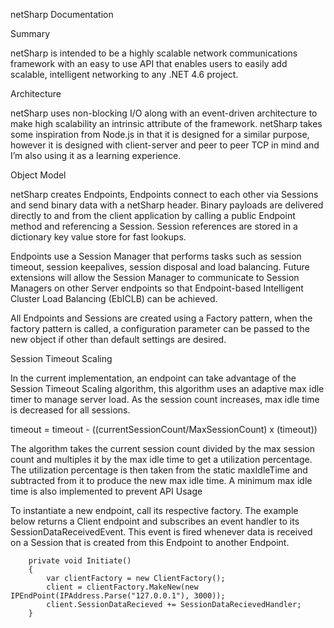 netSharp Documentation

Summary

netSharp is intended to be a highly scalable network communications framework with an easy to use API that enables users to easily add scalable, intelligent networking to any .NET 4.6 project.

Architecture

netSharp uses non-blocking I/O along with an event-driven architecture to make high scalability an intrinsic attribute of the framework. netSharp takes some inspiration from Node.js in that it is designed for a similar purpose, however it is designed with client-server and peer to peer TCP in mind and I’m also using it as a learning experience.

Object Model

netSharp creates Endpoints, Endpoints connect to each other via Sessions and send binary data with a netSharp header. Binary payloads are delivered directly to and from the client application by calling a public Endpoint method and referencing a Session. Session references are stored in a dictionary key value store for fast lookups.

Endpoints use a Session Manager that performs tasks such as session timeout, session keepalives, session disposal and load balancing. Future extensions will allow the Session Manager to communicate to Session Managers on other Server endpoints so that Endpoint-based Intelligent Cluster Load Balancing (EbICLB) can be achieved.

All Endpoints and Sessions are created using a Factory pattern, when the factory pattern is called, a configuration parameter can be passed to the new object if other than default settings are desired.

Session Timeout Scaling

In the current implementation, an endpoint can take advantage of the Session Timeout Scaling algorithm, this algorithm uses an adaptive max idle timer to manage server load. As the session count increases, max idle time is decreased for all sessions.

timeout = timeout - ((currentSessionCount/MaxSessionCount) x (timeout))

The algorithm takes the current session count divided by the max session count and multiples it by the max idle time to get a utilization percentage. The utilization percentage is then taken from the static maxIdleTime and subtracted from it to produce the new max idle time. A minimum max idle time is also implemented to prevent 
API Usage

To instantiate a new endpoint, call its respective factory. The example below returns a Client endpoint and subscribes an event handler to its SessionDataReceivedEvent. This event is fired whenever data is received on a Session that is created from this Endpoint to another Endpoint.

        private void Initiate()
        {
            var clientFactory = new ClientFactory();
            client = clientFactory.MakeNew(new IPEndPoint(IPAddress.Parse("127.0.0.1"), 3000));
            client.SessionDataRecieved += SessionDataRecievedHandler;
        }
